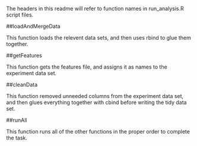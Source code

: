 The headers in this readme will refer to function names in run_analysis.R script files.

##loadAndMergeData

This function loads the relevent data sets, and then uses rbind to glue them together.

##getFeatures

This function gets the features file, and assigns it as names to the experiment data set. 

##cleanData

This function removed unneeded columns from the experiment data set, and then glues everything together with cbind before writing the tidy data set.

##runAll

This function runs all of the other functions in the proper order to complete the task. 

